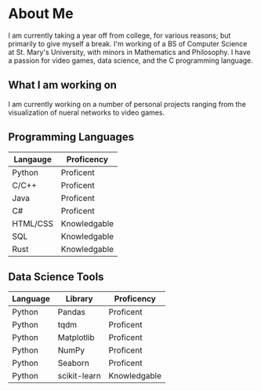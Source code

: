 # About Me
I am currently taking a year off from college, for various reasons; but primarily to give myself a break. I'm working of a BS of Computer Science at St. Mary's University, with minors in Mathematics and Philosophy. I have a passion for video games, data science, and the C programming language. 
## What I am working on
I am currently working on a number of personal projects ranging from the visualization of nueral networks to video games. 

## Programming Languages
| Langauge | Proficency |
| -------- | ---------- |
| Python   | Proficent  |
| C/C++    | Proficent  |
| Java     | Proficent  |
| C#       | Proficent  |
| HTML/CSS | Knowledgable |
| SQL | Knowledgable |
| Rust | Knowledgable |

## Data Science Tools
| Language | Library | Proficency |
| -------- | ------- | ---------- |
| Python | Pandas | Proficent |
| Python | tqdm | Proficent |
| Python | Matplotlib | Proficent |
| Python | NumPy | Proficent |
| Python | Seaborn | Proficent |
| Python | scikit-learn | Knowledgable | 

